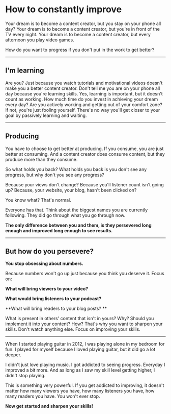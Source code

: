 
# How to constantly improve

Your dream is to become a content creator, but you stay on your phone all day? Your dream is to become a content creator, but you're in front of the TV every night. Your dream is to become a content creator, but every afternoon you play video games.

How do you want to progress if you don't put in the work to get better?

---
## I'm learning

Are you? Just because you watch tutorials and motivational videos doesn't make you a better content creator. Don't tell me you are on your phone all day because you're learning skills. Yes, learning is important, but it doesn't count as working. How much time do you invest in achieving your dream every day? Are you actively working and getting out of your comfort zone? If not, you're just fooling yourself. There's no way you'll get closer to your goal by passively learning and waiting.

---
## Producing

You have to choose to get better at producing. If you consume, you are just better at consuming. And a content  creator does consume content, but they produce more than they consume.

So what holds you back? What holds you back is you don't see any progress, but why don't you see any progress?

Because your views don't change?
Because you'll listener count isn't going up? Because, your website, your blog, hasn't been clicked on?

You know what? That's normal.

Everyone has that. Think about the biggest names you are currently following. They did go through what you go through now.

**The only difference between you and them, is they persevered long enough and improved long enough to see results.**

---
## But how do you persevere?

**You stop obsessing about numbers.**

Because numbers won't go up just because you think you deserve it. Focus on:

**What will bring viewers to your video?**

**What would bring listeners to your podcast?**

**What will bring readers to your blog posts? **

What is present in others' content that isn't in yours? Why? Should you implement it into your content? How?
That's why you want to sharpen your skills.
Don't watch anything else. Focus on improving your skills.


---

When I started playing guitar in 2012,  I was playing alone in my bedroom for fun. I played for myself because I loved playing guitar, but it did go a lot deeper.

I didn't just love playing music. I got addicted to seeing progress. Everyday I improved a bit more. And as long as I saw my skill level getting higher, I didn't stop playing.

This is something very powerful. If you get addicted to improving, it doesn't matter how many viewers you have, how many listeners you have, how many readers you have. You won't ever stop.

**Now get started and sharpen your skills!**
